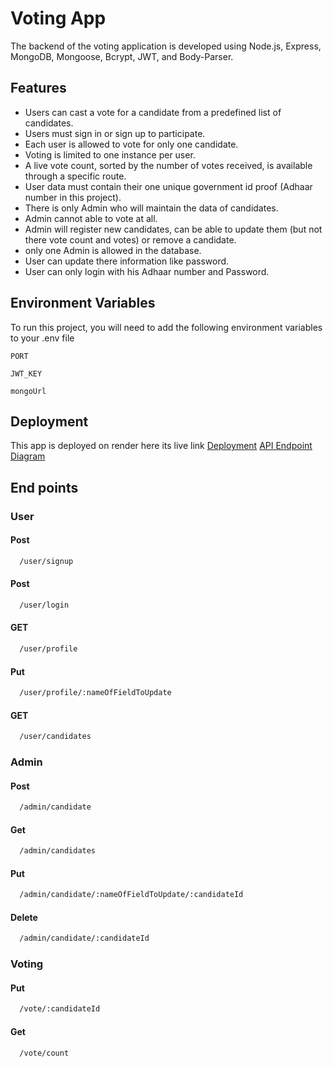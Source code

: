 
# Voting App

The backend of the voting application is developed using Node.js, Express, MongoDB, Mongoose, Bcrypt, JWT, and Body-Parser.
## Features

- Users can cast a vote for a candidate from a predefined list of candidates.
- Users must sign in or sign up to participate.
- Each user is allowed to vote for only one candidate.
- Voting is limited to one instance per user.
- A live vote count, sorted by the number of votes received, is available through a specific route.
- User data must contain their one unique government id proof (Adhaar number in this project).
- There is only Admin who will maintain the data of candidates.
- Admin cannot able to vote at all.
- Admin will register new candidates, can be able to update them (but not there vote count and votes) or remove a candidate.
- only one Admin is allowed in the database.
- User can update there information like password.
- User can only login with his Adhaar number and Password.



## Environment Variables

To run this project, you will need to add the following environment variables to your .env file

`PORT`

`JWT_KEY`

`mongoUrl`


## Deployment
This app is deployed on render here its live link 
[Deployment](https://votingappbackend-iuns.onrender.com)
[API Endpoint Diagram](https://drive.google.com/file/d/1v-HbeWTUyJJRHfy5cHpHdCYxqP0vtXZM/view?usp=sharing)

## End points

### User

#### Post 

```bash
  /user/signup
```
#### Post 

```bash
  /user/login
```
#### GET 

```bash
  /user/profile
```
#### Put 

```bash
  /user/profile/:nameOfFieldToUpdate
```
#### GET 

```bash
  /user/candidates
```


### Admin

#### Post 

```bash
  /admin/candidate
```
#### Get 

```bash
  /admin/candidates
```
#### Put 

```bash
  /admin/candidate/:nameOfFieldToUpdate/:candidateId
```
#### Delete 

```bash
  /admin/candidate/:candidateId
```

### Voting

#### Put

```bash
  /vote/:candidateId
```
#### Get 

```bash
  /vote/count
```
